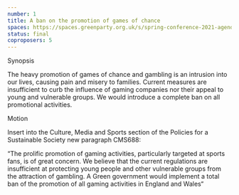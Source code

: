 ```yaml
---
number: 1
title: A ban on the promotion of games of chance
spaces: https://spaces.greenparty.org.uk/s/spring-conference-2021-agenda-forum2/?contentId=78032
status: final
coproposers: 5
---
```

Synopsis


The heavy promotion of games of chance and gambling is an intrusion into our lives, causing pain and misery to families. Current measures are insufficient to curb the influence of gaming companies nor their appeal to young and vulnerable groups. We would introduce a complete ban on all promotional activities.


Motion


Insert into the Culture, Media and Sports section of the Policies for a Sustainable Society new paragraph CMS688:


“The prolific promotion of gaming activities, particularly targeted at sports fans, is of great concern. We believe that the current regulations are insufficient at protecting young people and other vulnerable groups from the attraction of gambling. A Green government would implement a total ban of the promotion of all gaming activities in England and Wales“
